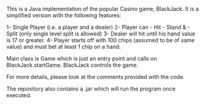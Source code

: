 This is a Java implementation of the popular Casino game, BlackJack. It is a simplified version with the following features:

1- Single Player (i.e. a player and a dealer)
2- Player can
	- Hit
	- Stand &
	- Split (only single level split is allowed)
3- Dealer will hit until his hand value is 17 or greater.
4- Player starts off with 100 chips (assumed to be of same value) and must bet at least 1 chip on a hand.


Main class is Game which is just an entry point and calls on BlackJack.startGame. BlackJack controls the game.

For more details, please look at the comments provided with the code.

The repository also contains a .jar which will run the program once executed.


